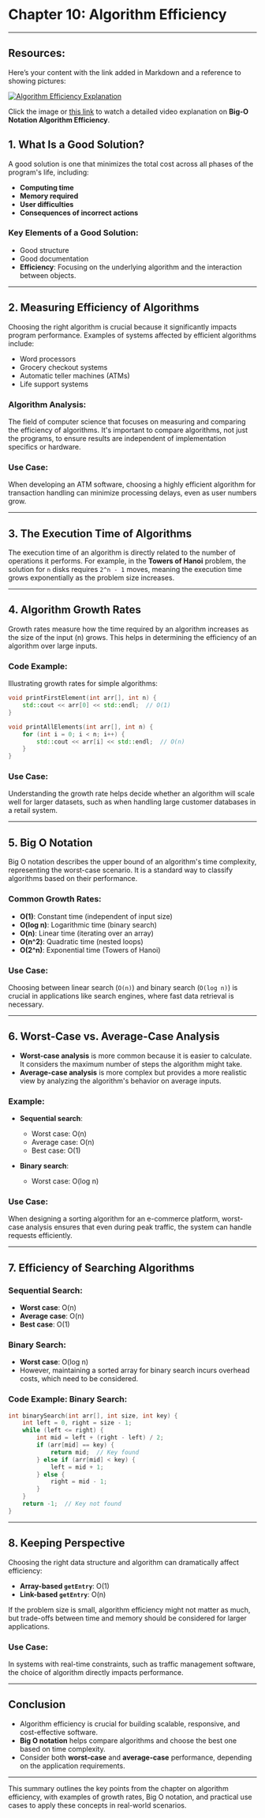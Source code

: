 # Chapter 10: Algorithm Efficiency

---

## Resources:
Here’s your content with the link added in Markdown and a reference to showing pictures:

[![Algorithm Efficiency Explanation](https://img.youtube.com/vi/BgLTDT03QtU/0.jpg)](https://youtu.be/BgLTDT03QtU?si=61n6uFGMJZ8eFNYt)

Click the image or [this link](https://youtu.be/BgLTDT03QtU?si=61n6uFGMJZ8eFNYt) to watch a detailed video explanation on **Big-O Notation Algorithm Efficiency**.

## **1. What Is a Good Solution?**

A good solution is one that minimizes the total cost across all phases of the program's life, including:
- **Computing time**
- **Memory required**
- **User difficulties**
- **Consequences of incorrect actions**

### **Key Elements of a Good Solution:**
- Good structure
- Good documentation
- **Efficiency**: Focusing on the underlying algorithm and the interaction between objects.

---

## **2. Measuring Efficiency of Algorithms**

Choosing the right algorithm is crucial because it significantly impacts program performance. Examples of systems affected by efficient algorithms include:
- Word processors
- Grocery checkout systems
- Automatic teller machines (ATMs)
- Life support systems

### **Algorithm Analysis**:
The field of computer science that focuses on measuring and comparing the efficiency of algorithms. It's important to compare algorithms, not just the programs, to ensure results are independent of implementation specifics or hardware.

### **Use Case**:
When developing an ATM software, choosing a highly efficient algorithm for transaction handling can minimize processing delays, even as user numbers grow.

---

## **3. The Execution Time of Algorithms**

The execution time of an algorithm is directly related to the number of operations it performs. For example, in the **Towers of Hanoi** problem, the solution for `n` disks requires `2^n - 1` moves, meaning the execution time grows exponentially as the problem size increases.

---

## **4. Algorithm Growth Rates**

Growth rates measure how the time required by an algorithm increases as the size of the input (n) grows. This helps in determining the efficiency of an algorithm over large inputs.

### **Code Example:**
Illustrating growth rates for simple algorithms:

```cpp
void printFirstElement(int arr[], int n) {
    std::cout << arr[0] << std::endl;  // O(1)
}

void printAllElements(int arr[], int n) {
    for (int i = 0; i < n; i++) {
        std::cout << arr[i] << std::endl;  // O(n)
    }
}
```

### **Use Case**:
Understanding the growth rate helps decide whether an algorithm will scale well for larger datasets, such as when handling large customer databases in a retail system.

---

## **5. Big O Notation**

Big O notation describes the upper bound of an algorithm's time complexity, representing the worst-case scenario. It is a standard way to classify algorithms based on their performance.

### **Common Growth Rates**:
- **O(1)**: Constant time (independent of input size)
- **O(log n)**: Logarithmic time (binary search)
- **O(n)**: Linear time (iterating over an array)
- **O(n^2)**: Quadratic time (nested loops)
- **O(2^n)**: Exponential time (Towers of Hanoi)

### **Use Case**:
Choosing between linear search (`O(n)`) and binary search (`O(log n)`) is crucial in applications like search engines, where fast data retrieval is necessary.

---

## **6. Worst-Case vs. Average-Case Analysis**

- **Worst-case analysis** is more common because it is easier to calculate. It considers the maximum number of steps the algorithm might take.
- **Average-case analysis** is more complex but provides a more realistic view by analyzing the algorithm's behavior on average inputs.

### **Example:**
- **Sequential search**:
  - Worst case: O(n)
  - Average case: O(n)
  - Best case: O(1)
  
- **Binary search**:
  - Worst case: O(log n)
  
### **Use Case**:
When designing a sorting algorithm for an e-commerce platform, worst-case analysis ensures that even during peak traffic, the system can handle requests efficiently.

---

## **7. Efficiency of Searching Algorithms**

### **Sequential Search**:
- **Worst case**: O(n)
- **Average case**: O(n)
- **Best case**: O(1)

### **Binary Search**:
- **Worst case**: O(log n)
- However, maintaining a sorted array for binary search incurs overhead costs, which need to be considered.

### **Code Example: Binary Search**:
```cpp
int binarySearch(int arr[], int size, int key) {
    int left = 0, right = size - 1;
    while (left <= right) {
        int mid = left + (right - left) / 2;
        if (arr[mid] == key) {
            return mid;  // Key found
        } else if (arr[mid] < key) {
            left = mid + 1;
        } else {
            right = mid - 1;
        }
    }
    return -1;  // Key not found
}
```

---

## **8. Keeping Perspective**

Choosing the right data structure and algorithm can dramatically affect efficiency:
- **Array-based `getEntry`**: O(1)
- **Link-based `getEntry`**: O(n)

If the problem size is small, algorithm efficiency might not matter as much, but trade-offs between time and memory should be considered for larger applications.

### **Use Case**:
In systems with real-time constraints, such as traffic management software, the choice of algorithm directly impacts performance.

---

## **Conclusion**

- Algorithm efficiency is crucial for building scalable, responsive, and cost-effective software.
- **Big O notation** helps compare algorithms and choose the best one based on time complexity.
- Consider both **worst-case** and **average-case** performance, depending on the application requirements.

--- 

This summary outlines the key points from the chapter on algorithm efficiency, with examples of growth rates, Big O notation, and practical use cases to apply these concepts in real-world scenarios.